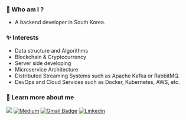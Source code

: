 ### 🚀 Who am I ?
- A backend developer in South Korea.

### ✨ Interests
- Data structure and Algorithms
- Blockchain & Cryptocurrency
- Server side developing
- Microservice Architecture
- Distributed Streaming Systems such as Apache Kafka or RabbitMQ.
- DevOps and Cloud Services such as Docker, Kubernetes, AWS, etc.

### 📩 Learn more about me
  
  [![](https://img.shields.io/badge/Velog-%230A0A0A.svg?&style=for-the-badge&logo=dev-dot-to&logoColor=white)](https://velog.io/@dnjscksdn98)
  [![Medium](https://img.shields.io/badge/medium-%2312100E.svg?&style=for-the-badge&logo=medium&logoColor=white)](https://medium.com/@dnjscksdn98)
  [![Gmail Badge](https://img.shields.io/badge/gmail-D14836?&style=for-the-badge&logo=gmail&logoColor=white)](mailto:dnjscksdn98@gmail.com)
  [![Linkedin](https://img.shields.io/badge/LinkedIn-0077B5?style=for-the-badge&logo=linkedin&logoColor=white)](https://www.linkedin.com/in/alexwon98)
